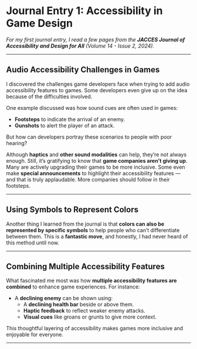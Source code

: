 # Journal Entry 1: Accessibility in Game Design

_For my first journal entry, I read a few pages from the **JACCES Journal of Accessibility and Design for All** (Volume 14 - Issue 2, 2024)._

---

## Audio Accessibility Challenges in Games

I discovered the challenges game developers face when trying to add audio accessibility features to games. Some developers even give up on the idea because of the difficulties involved.

One example discussed was how sound cues are often used in games:
- **Footsteps** to indicate the arrival of an enemy.
- **Gunshots** to alert the player of an attack.

But how can developers portray these scenarios to people with poor hearing?

Although **haptics** and **other sound modalities** can help, they’re not always enough. Still, it’s gratifying to know that **game companies aren’t giving up**. Many are actively upgrading their games to be more inclusive. Some even make **special announcements** to highlight their accessibility features — and that is truly applaudable. More companies should follow in their footsteps.

---

## Using Symbols to Represent Colors

Another thing I learned from the journal is that **colors can also be represented by specific symbols** to help people who can’t differentiate between them. This is a **fantastic move**, and honestly, I had never heard of this method until now.

---

## Combining Multiple Accessibility Features

What fascinated me most was how **multiple accessibility features are combined** to enhance game experiences. For instance:
- A **declining enemy** can be shown using:
  - A **declining health bar** beside or above them.
  - **Haptic feedback** to reflect weaker enemy attacks.
  - **Visual cues** like groans or grunts to give more context.

This thoughtful layering of accessibility makes games more inclusive and enjoyable for everyone.

---

